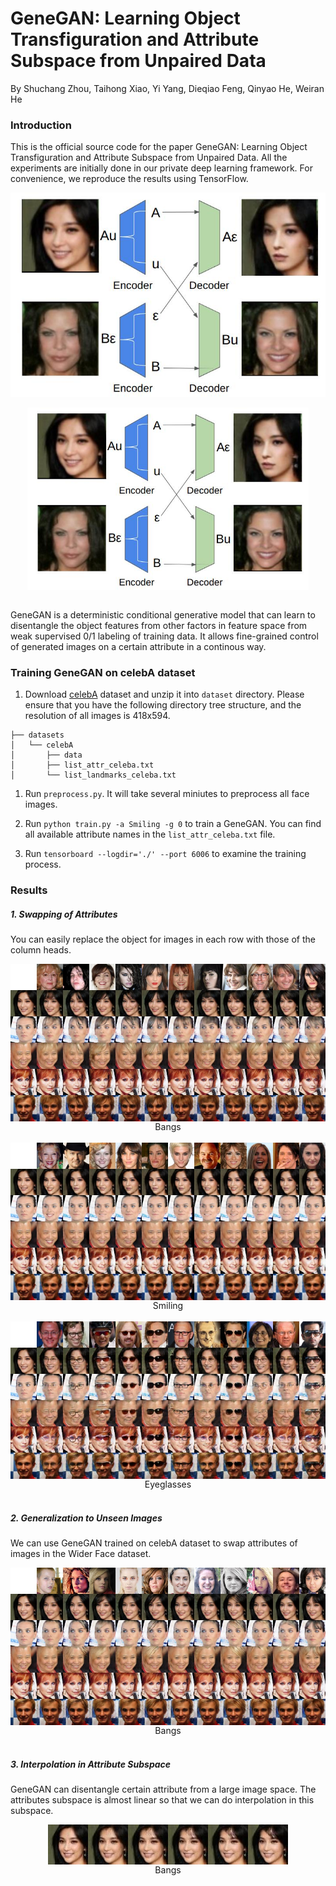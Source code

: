 # GeneGAN: Learning Object Transfiguration and Attribute Subspace from Unpaired Data

By Shuchang Zhou, Taihong Xiao, Yi Yang, Dieqiao Feng, Qinyao He, Weiran He

### Introduction

This is the official source code for the paper GeneGAN: Learning Object Transfiguration 
and Attribute Subspace from Unpaired Data. All the experiments are initially done in 
our private deep learning framework. For convenience, we reproduce the results using TensorFlow.

![](images/cross.jpg)

<div style="text-align: center">
<img align="center" src="images/cross.jpg" width="450" alt="cross">
</div>   
<br/>

GeneGAN is a deterministic conditional generative model that can learn to disentangle the object
features from other factors in feature space from weak supervised 0/1 labeling of training data.
It allows fine-grained control of generated images on a certain attribute in a continous way.

### Training GeneGAN on celebA dataset

1.  Download [celebA](http://mmlab.ie.cuhk.edu.hk/projects/CelebA.html) dataset and unzip it into 
`dataset` directory. Please ensure that you have the following directory tree structure, and the 
resolution of all images is 418x594.
```
├── datasets
│   └── celebA
│       ├── data
│       ├── list_attr_celeba.txt
│       └── list_landmarks_celeba.txt
```

1.  Run `preprocess.py`. It will take several miniutes to preprocess all face images. 

1.  Run `python train.py -a Smiling -g 0` to train a GeneGAN. You can find all available 
attribute names in the `list_attr_celeba.txt` file. 

1.  Run `tensorboard --logdir='./' --port 6006` to examine the training process.

### Results


##### 1. Swapping of Attributes 

You can easily replace the object for images in each row with those of the column heads. 

<div style="text-align: center">
<img align="center" src="images/hair.jpg" alt="Bangs">
<center>Bangs</center>
</div>   
<br/>

<div style="text-align: center">
<img align="center" src="images/smiling.jpg" alt="Smiling">
<center>Smiling</center>
</div>
<br/>

<div style="text-align: center">
<img align="center" src="images/glasses.jpg" alt="Eyeglasses">
<center>Eyeglasses</center>
</div>
<br/>


##### 2. Generalization to Unseen Images 

We can use GeneGAN trained on celebA dataset to swap attributes of images in the Wider Face dataset.

<div style="text-align: center">
<img align="center" src="images/unseen.jpg" alt="unseen">
<center>Bangs</center>
</div>
<br/>

##### 3. Interpolation in Attribute Subspace

GeneGAN can disentangle certain attribute from a large image space. The attributes subspace is almost linear 
so that we can do interpolation in this subspace.

<div style="text-align: center">
<img align="center" src="images/interpolation.jpg" alt="Eyeglasses">
<center>Bangs</center>
</div>
<br/>

